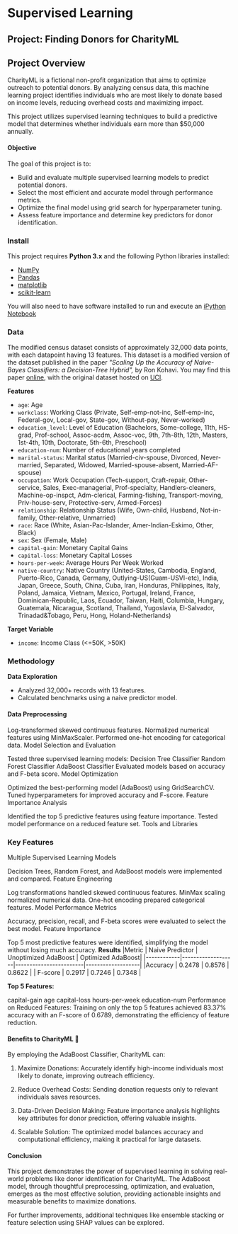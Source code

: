 
# Supervised Learning
## Project: Finding Donors for CharityML

## Project Overview
CharityML is a fictional non-profit organization that aims to optimize outreach to potential donors. By analyzing census data, this machine learning project identifies individuals who are most likely to donate based on income levels, reducing overhead costs and maximizing impact.

This project utilizes supervised learning techniques to build a predictive model that determines whether individuals earn more than $50,000 annually.

#### Objective
The goal of this project is to:

* Build and evaluate multiple supervised learning models to predict potential donors.
* Select the most efficient and accurate model through performance metrics.
* Optimize the final model using grid search for hyperparameter tuning.
* Assess feature importance and determine key predictors for donor identification.


### Install

This project requires **Python 3.x** and the following Python libraries installed:

- [NumPy](http://www.numpy.org/)
- [Pandas](http://pandas.pydata.org)
- [matplotlib](http://matplotlib.org/)
- [scikit-learn](http://scikit-learn.org/stable/)

You will also need to have software installed to run and execute an [iPython Notebook](http://ipython.org/notebook.html)


### Data

The modified census dataset consists of approximately 32,000 data points, with each datapoint having 13 features. This dataset is a modified version of the dataset published in the paper *"Scaling Up the Accuracy of Naive-Bayes Classifiers: a Decision-Tree Hybrid",* by Ron Kohavi. You may find this paper [online](https://www.aaai.org/Papers/KDD/1996/KDD96-033.pdf), with the original dataset hosted on [UCI](https://archive.ics.uci.edu/ml/datasets/Census+Income).

**Features**
- `age`: Age
- `workclass`: Working Class (Private, Self-emp-not-inc, Self-emp-inc, Federal-gov, Local-gov, State-gov, Without-pay, Never-worked)
- `education_level`: Level of Education (Bachelors, Some-college, 11th, HS-grad, Prof-school, Assoc-acdm, Assoc-voc, 9th, 7th-8th, 12th, Masters, 1st-4th, 10th, Doctorate, 5th-6th, Preschool)
- `education-num`: Number of educational years completed
- `marital-status`: Marital status (Married-civ-spouse, Divorced, Never-married, Separated, Widowed, Married-spouse-absent, Married-AF-spouse)
- `occupation`: Work Occupation (Tech-support, Craft-repair, Other-service, Sales, Exec-managerial, Prof-specialty, Handlers-cleaners, Machine-op-inspct, Adm-clerical, Farming-fishing, Transport-moving, Priv-house-serv, Protective-serv, Armed-Forces)
- `relationship`: Relationship Status (Wife, Own-child, Husband, Not-in-family, Other-relative, Unmarried)
- `race`: Race (White, Asian-Pac-Islander, Amer-Indian-Eskimo, Other, Black)
- `sex`: Sex (Female, Male)
- `capital-gain`: Monetary Capital Gains
- `capital-loss`: Monetary Capital Losses
- `hours-per-week`: Average Hours Per Week Worked
- `native-country`: Native Country (United-States, Cambodia, England, Puerto-Rico, Canada, Germany, Outlying-US(Guam-USVI-etc), India, Japan, Greece, South, China, Cuba, Iran, Honduras, Philippines, Italy, Poland, Jamaica, Vietnam, Mexico, Portugal, Ireland, France, Dominican-Republic, Laos, Ecuador, Taiwan, Haiti, Columbia, Hungary, Guatemala, Nicaragua, Scotland, Thailand, Yugoslavia, El-Salvador, Trinadad&Tobago, Peru, Hong, Holand-Netherlands)

**Target Variable**
- `income`: Income Class (<=50K, >50K)


### Methodology
**Data Exploration**

* Analyzed 32,000+ records with 13 features.
* Calculated benchmarks using a naive predictor model.

#### Data Preprocessing

Log-transformed skewed continuous features.
Normalized numerical features using MinMaxScaler.
Performed one-hot encoding for categorical data.
Model Selection and Evaluation

Tested three supervised learning models:
Decision Tree Classifier
Random Forest Classifier
AdaBoost Classifier
Evaluated models based on accuracy and F-beta score.
Model Optimization

Optimized the best-performing model (AdaBoost) using GridSearchCV.
Tuned hyperparameters for improved accuracy and F-score.
Feature Importance Analysis

Identified the top 5 predictive features using feature importance.
Tested model performance on a reduced feature set.
Tools and Libraries




### Key Features
Multiple Supervised Learning Models

Decision Trees, Random Forest, and AdaBoost models were implemented and compared.
Feature Engineering

Log transformations handled skewed continuous features.
MinMax scaling normalized numerical data.
One-hot encoding prepared categorical features.
Model Performance Metrics

Accuracy, precision, recall, and F-beta scores were evaluated to select the best model.
Feature Importance

Top 5 most predictive features were identified, simplifying the model without losing much accuracy.
**Results**
|Metric      |	Naive Predictor  |	Unoptimized AdaBoost	| Optimized AdaBoost|
|------------|-------------------|------------------------|-------------------|
|Accuracy	   |    0.2478         |	0.8576	              |    0.8622         |
| F-score	   |  0.2917           |	0.7246 	              |    0.7348         |

**Top 5 Features:**

capital-gain
age
capital-loss
hours-per-week
education-num
Performance on Reduced Features:
Training on only the top 5 features achieved 83.37% accuracy with an F-score of 0.6789, demonstrating the efficiency of feature reduction.

#### Benefits to CharityML 🎉
By employing the AdaBoost Classifier, CharityML can:

1. Maximize Donations:
Accurately identify high-income individuals most likely to donate, improving outreach efficiency.

2. Reduce Overhead Costs:
Sending donation requests only to relevant individuals saves resources.

3. Data-Driven Decision Making:
Feature importance analysis highlights key attributes for donor prediction, offering valuable insights.

4. Scalable Solution:
The optimized model balances accuracy and computational efficiency, making it practical for large datasets.

#### Conclusion
This project demonstrates the power of supervised learning in solving real-world problems like donor identification for CharityML. The AdaBoost model, through thoughtful preprocessing, optimization, and evaluation, emerges as the most effective solution, providing actionable insights and measurable benefits to maximize donations.

For further improvements, additional techniques like ensemble stacking or feature selection using SHAP values can be explored.

